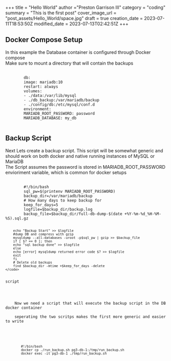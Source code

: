 +++
title = "Hello World"
author ="Preston Garrison III"
category = "coding"
summary = "This is the first post"
cover_image_url = "post_assets/Hello_World/space.jpg"
draft = true
creation_date = 2023-07-11T18:53:50Z
modified_date = 2023-07-13T02:42:51Z
+++
<h2>Docker Compose Setup</h2>
<p>
    In this example the Database container is configured through Docker compose <br>
    Make sure to mount a directory that will contain the backups
</p>
<pre>
    <code>
        db:
        image: mariadb:10
        restart: always
        volumes:
        - ./data:/var/lib/mysql
        - ./db_backup:/var/mariadb/backup
        - ./config/db:/etc/mysql/conf.d
        environment:
        MARIADB_ROOT_PASSWORD: password
        MARIADB_DATABASE: my_db
    </code>
</pre>
<h2>Backup Script</h2>
<p>
    Next Lets create a backup script. This script will be somewhat generic and should work on both docker and native
    running instances of MySQL or MariaDB <br>
    The Script assumes the password is stored in MARIADB_ROOT_PASSWORD envioriment variable, which is common for docker
    setups
</p>
<pre>
    <code>
        #!/bin/bash
        sql_pw=$(printenv MARIADB_ROOT_PASSWORD)
        backup_dir=/var/mariadb/backup
        # How many days to keep backup for
        keep_for_days=5
        logfile=$backup_dir/backup.log
        backup_file=$backup_dir/full-db-dump-$(date +%Y-%m-%d_%H-%M-%S).sql.gz

        echo "Backup Start" >> $logfile
        #dump DB and compress with gzip
        mysqldump --all-databases -uroot -p$sql_pw | gzip >> $backup_file
        if [ $? == 0 ]; then
        echo "sql backup done" >> $logfile
        else
        echo [error] mysqldump returned error code $? >> $logfile
        exit
        fi
        # Delete old backups
        find $backup_dir -mtime +$keep_for_days -delete
    </code>
<caption>script</caption>
</pre>
<p>
    Now we need a script that will execute the backup script in the DB docker container <br>
    seperating the two scritps makes the first more generic and easier to write <br>
</p>
<pre>
    <code>
        #!/bin/bash
        docker cp ./run_backup.sh pg3-db-1:/tmp/run_backup.sh
        docker exec -it pg3-db-1 ./tmp/run_backup.sh
    </code>
</pre>

